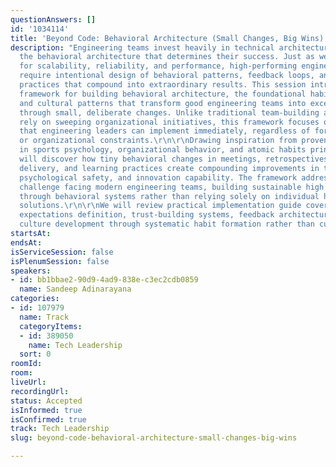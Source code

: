 ```yaml
---
questionAnswers: []
id: '1034114'
title: 'Beyond Code: Behavioral Architecture (Small Changes, Big Wins)'
description: "Engineering teams invest heavily in technical architecture while neglecting
  the behavioral architecture that determines their success. Just as we design systems
  for scalability, reliability, and performance, high-performing engineering teams
  require intentional design of behavioral patterns, feedback loops, and cultural
  practices that compound into extraordinary results. This session introduces a systematic
  framework for building behavioral architecture, the foundational habits, processes,
  and cultural patterns that transform good engineering teams into exceptional ones
  through small, deliberate changes. Unlike traditional team-building approaches that
  rely on sweeping organizational initiatives, this framework focuses on micro-behaviors
  that engineering leaders can implement immediately, regardless of formal systems
  or organizational constraints.\r\n\r\nDrawing inspiration from proven methodologies
  in sports psychology, organizational behavior, and atomic habits principles, attendees
  will discover how tiny behavioral changes in meetings, retrospectives, feedback
  delivery, and learning practices create compounding improvements in team performance,
  psychological safety, and innovation capability. The framework addresses the critical
  challenge facing modern engineering teams, building sustainable high performance
  through behavioral systems rather than relying solely on individual heroics or technical
  solutions.\r\n\r\nWe will review practical implementation guide covering behavioral
  expectations definition, trust-building systems, feedback architecture, and learning
  culture development through systematic habit formation rather than cultural mandates."
startsAt:
endsAt:
isServiceSession: false
isPlenumSession: false
speakers:
- id: bb1bbae2-90d9-4ad9-838e-c3ec2cdb0859
  name: Sandeep Adinarayana
categories:
- id: 107979
  name: Track
  categoryItems:
  - id: 389050
    name: Tech Leadership
  sort: 0
roomId:
room:
liveUrl:
recordingUrl:
status: Accepted
isInformed: true
isConfirmed: true
track: Tech Leadership
slug: beyond-code-behavioral-architecture-small-changes-big-wins

---
```

